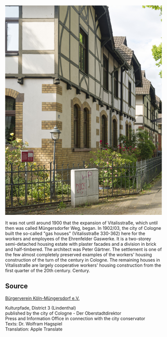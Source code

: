 ![Gas-Häuser](./images/05315000-b03-t03/p3.18.jpg)

It was not until around 1900 that the expansion of Vitalisstraße, which until then was called Müngersdorfer Weg, began. In 1902/03, the city of Cologne built the so-called "gas houses" (Vitalisstraße 330-362) here for the workers and employees of the Ehrenfelder Gaswerke. It is a two-storey semi-detached housing estate with plaster facades and a division in brick and half-timbered. The architect was Peter Gärtner. The settlement is one of the few almost completely preserved examples of the workers' housing construction of the turn of the century in Cologne. The remaining houses in Vitalisstraße are largely cooperative workers' housing construction from the first quarter of the 20th century. Century.

## Source

[Bürgerverein Köln-Müngersdorf e.V.](https://www.buergerverein-koeln-muengersdorf.de/)

Kulturpfade, District 3 (Lindenthal)  
published by the city of Cologne - Der Oberstadtdirektor  
Press and Information Office in connection with the city conservator  
Texts: Dr. Wolfram Hagspiel  
Translation: Apple Translate